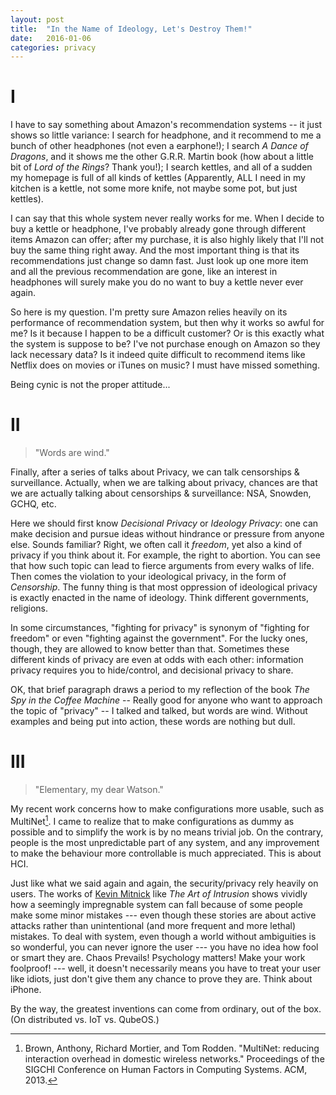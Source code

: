 ```yaml
---
layout: post
title:  "In the Name of Ideology, Let's Destroy Them!"
date:   2016-01-06
categories: privacy
---
```


# I

I have to say something about Amazon's recommendation systems -- it just shows so little variance: I search for headphone, and it recommend to me a bunch of other headphones (not even a earphone!); I search *A Dance of Dragons*, and it shows me the other G.R.R. Martin book (how about a little bit of *Lord of the Rings*? Thank you!); I search kettles, and all of a sudden my homepage is full of all kinds of kettles (Apparently, ALL I need in my kitchen is a kettle, not some more knife, not maybe some pot, but just kettles). 

I can say that this whole system never really works for me. When I decide to buy a kettle or headphone, I've probably already gone through different items Amazon can offer; after my purchase, it is also highly likely that I'll not buy the same thing right away. And the most important thing is that its recommendations just change so damn fast. Just look up one more item and all the previous recommendation are gone, like an interest in headphones will surely make you do no want to buy a kettle never ever again. 

So here is my question. I'm pretty sure Amazon relies heavily on its performance of recommendation system, but then why it works so awful for me? Is it because I happen to be a difficult customer? Or is this exactly what the system is suppose to be? I've not purchase enough on Amazon so they lack necessary data? Is it indeed quite difficult to recommend items  like Netflix does on movies or iTunes on music?  I must have missed something.

Being cynic is not the proper attitude...

# II

> "Words are wind."

Finally, after a series of talks about Privacy, we can talk censorships & surveillance. Actually, when we are talking about privacy, chances are that we are actually talking about censorships & surveillance: NSA, Snowden, GCHQ, etc.

Here we should first know *Decisional Privacy* or *Ideology Privacy*: one can make  decision and pursue ideas without hindrance or pressure from anyone else.  Sounds familiar? Right, we often call it *freedom*, yet also a kind of privacy if you think about it. For example, the right to abortion. You can see that how such topic can lead to fierce arguments from every walks of life. Then comes the violation to your ideological privacy, in the form of *Censorship*. The funny thing is that most oppression of ideological privacy is exactly enacted in the name of ideology.  Think different governments, religions.

In some circumstances, "fighting for privacy" is synonym of "fighting for freedom" or even "fighting against the government". For the lucky ones, though, they are allowed to know better than that.  Sometimes these different kinds of privacy are even at odds with each other: information privacy requires you to hide/control, and decisional privacy to share. 

OK, that brief paragraph draws a period to my reflection of the book *The Spy in the Coffee Machine* -- Really good for anyone who want to approach the topic of "privacy" -- I talked and talked, but words are wind. Without examples and being put into action, these words are nothing but dull.

# III

> "Elementary, my dear Watson."

My recent work concerns how to make configurations more usable, such as MultiNet[^multinet].  I came to realize that to make configurations as dummy as possible and to simplify the work is by no means trivial job. On the contrary, people is the most unpredictable part of any system, and any improvement to make the behaviour more controllable is much appreciated.  This is about HCI.
 
Just like what we said again and again, the security/privacy rely heavily on users. The works of [Kevin Mitnick](https://en.wikipedia.org/wiki/Kevin_Mitnick) like *The Art of Intrusion* shows vividly how a seemingly impregnable system can fall because of some people make some minor mistakes --- even though these stories are about active attacks rather than unintentional (and more frequent and more lethal) mistakes. To deal with system, even though a world without ambiguities is so wonderful,  you can never ignore the user --- you have no idea how fool or smart they are. Chaos Prevails! Psychology matters! Make your work foolproof!  --- well, it doesn't necessarily means you have to treat your user like idiots, just don't give them any chance to prove they are. Think about iPhone. 

By the way, the greatest inventions can come from ordinary, out of the box. (On distributed vs. IoT vs. QubeOS.)


[^multinet]: Brown, Anthony, Richard Mortier, and Tom Rodden. "MultiNet: reducing interaction overhead in domestic wireless networks." Proceedings of the SIGCHI Conference on Human Factors in Computing Systems. ACM, 2013.